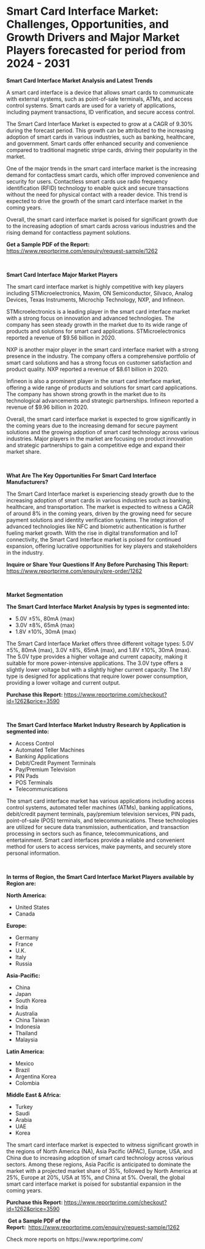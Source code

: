 <p><h1>Smart Card Interface Market: Challenges, Opportunities, and Growth Drivers and Major Market Players forecasted for period from 2024 - 2031</h1></p><p><strong>Smart Card Interface Market Analysis and Latest Trends</strong></p>
<p><p>A smart card interface is a device that allows smart cards to communicate with external systems, such as point-of-sale terminals, ATMs, and access control systems. Smart cards are used for a variety of applications, including payment transactions, ID verification, and secure access control.</p><p>The Smart Card Interface Market is expected to grow at a CAGR of 9.30% during the forecast period. This growth can be attributed to the increasing adoption of smart cards in various industries, such as banking, healthcare, and government. Smart cards offer enhanced security and convenience compared to traditional magnetic stripe cards, driving their popularity in the market.</p><p>One of the major trends in the smart card interface market is the increasing demand for contactless smart cards, which offer improved convenience and security for users. Contactless smart cards use radio frequency identification (RFID) technology to enable quick and secure transactions without the need for physical contact with a reader device. This trend is expected to drive the growth of the smart card interface market in the coming years.</p><p>Overall, the smart card interface market is poised for significant growth due to the increasing adoption of smart cards across various industries and the rising demand for contactless payment solutions.</p></p>
<p><strong>Get a Sample PDF of the Report:&nbsp;</strong> <a href="https://www.reportprime.com/enquiry/request-sample/1262">https://www.reportprime.com/enquiry/request-sample/1262</a></p>
<p>&nbsp;</p>
<p><strong>Smart Card Interface Major Market Players</strong></p>
<p><p>The smart card interface market is highly competitive with key players including STMicroelectronics, Maxim, ON Semiconductor, Silvaco, Analog Devices, Texas Instruments, Microchip Technology, NXP, and Infineon. </p><p>STMicroelectronics is a leading player in the smart card interface market with a strong focus on innovation and advanced technologies. The company has seen steady growth in the market due to its wide range of products and solutions for smart card applications. STMicroelectronics reported a revenue of $9.56 billion in 2020.</p><p>NXP is another major player in the smart card interface market with a strong presence in the industry. The company offers a comprehensive portfolio of smart card solutions and has a strong focus on customer satisfaction and product quality. NXP reported a revenue of $8.61 billion in 2020.</p><p>Infineon is also a prominent player in the smart card interface market, offering a wide range of products and solutions for smart card applications. The company has shown strong growth in the market due to its technological advancements and strategic partnerships. Infineon reported a revenue of $9.96 billion in 2020.</p><p>Overall, the smart card interface market is expected to grow significantly in the coming years due to the increasing demand for secure payment solutions and the growing adoption of smart card technology across various industries. Major players in the market are focusing on product innovation and strategic partnerships to gain a competitive edge and expand their market share.</p></p>
<p>&nbsp;</p>
<p><strong>What Are The Key Opportunities For Smart Card Interface Manufacturers?</strong></p>
<p><p>The Smart Card Interface market is experiencing steady growth due to the increasing adoption of smart cards in various industries such as banking, healthcare, and transportation. The market is expected to witness a CAGR of around 8% in the coming years, driven by the growing need for secure payment solutions and identity verification systems. The integration of advanced technologies like NFC and biometric authentication is further fueling market growth. With the rise in digital transformation and IoT connectivity, the Smart Card Interface market is poised for continued expansion, offering lucrative opportunities for key players and stakeholders in the industry.</p></p>
<p><strong>Inquire or Share Your Questions If Any Before Purchasing This Report:</strong> <a href="https://www.reportprime.com/enquiry/pre-order/1262">https://www.reportprime.com/enquiry/pre-order/1262</a></p>
<p>&nbsp;</p>
<p><strong>Market Segmentation</strong></p>
<p><strong>The Smart Card Interface Market Analysis by types is segmented into:</strong></p>
<p><ul><li>5.0V ±5%, 80mA (max)</li><li>3.0V ±8%, 65mA (max)</li><li>1.8V ±10%, 30mA (max)</li></ul></p>
<p><p>The Smart Card Interface Market offers three different voltage types: 5.0V ±5%, 80mA (max), 3.0V ±8%, 65mA (max), and 1.8V ±10%, 30mA (max). The 5.0V type provides a higher voltage and current capacity, making it suitable for more power-intensive applications. The 3.0V type offers a slightly lower voltage but with a slightly higher current capacity. The 1.8V type is designed for applications that require lower power consumption, providing a lower voltage and current output.</p></p>
<p><strong>Purchase this Report:&nbsp;</strong><a href="https://www.reportprime.com/checkout?id=1262&price=3590">https://www.reportprime.com/checkout?id=1262&price=3590</a></p>
<p>&nbsp;</p>
<p><strong>The Smart Card Interface Market Industry Research by Application is segmented into:</strong></p>
<p><ul><li>Access Control</li><li>Automated Teller Machines</li><li>Banking Applications</li><li>Debit/Credit Payment Terminals</li><li>Pay/Premium Television</li><li>PIN Pads</li><li>POS Terminals</li><li>Telecommunications</li></ul></p>
<p><p>The smart card interface market has various applications including access control systems, automated teller machines (ATMs), banking applications, debit/credit payment terminals, pay/premium television services, PIN pads, point-of-sale (POS) terminals, and telecommunications. These technologies are utilized for secure data transmission, authentication, and transaction processing in sectors such as finance, telecommunications, and entertainment. Smart card interfaces provide a reliable and convenient method for users to access services, make payments, and securely store personal information.</p></p>
<p>&nbsp;</p>
<p><strong>In terms of Region, the Smart Card Interface Market Players available by Region are:</strong></p>
<p>
    <p> <strong> North America: </strong>
        <ul>
            <li>United States</li>
            <li>Canada</li>
        </ul>
        </p> 
    <p> <strong> Europe: </strong>
        <ul>
            <li>Germany</li>
            <li>France</li>
            <li>U.K.</li>
            <li>Italy</li>
            <li>Russia</li>
        </ul>
        </p> 
    <p> <strong> Asia-Pacific: </strong>
        <ul>
            <li>China</li>
            <li>Japan</li>
            <li>South Korea</li>
            <li>India</li>
            <li>Australia</li>
            <li>China Taiwan</li>
            <li>Indonesia</li>
            <li>Thailand</li>
            <li>Malaysia</li>
        </ul>
        </p> 
    <p> <strong> Latin America: </strong>
        <ul>
            <li>Mexico</li>
            <li>Brazil</li>
            <li>Argentina Korea</li>
            <li>Colombia</li>
        </ul>
        </p> 
    <p> <strong> Middle East & Africa: </strong>
        <ul>
            <li>Turkey</li>
            <li>Saudi</li>
            <li>Arabia</li>
            <li>UAE</li>
            <li>Korea</li>
        </ul>
    </p>
    </p>
<p><p>The smart card interface market is expected to witness significant growth in the regions of North America (NA), Asia Pacific (APAC), Europe, USA, and China due to increasing adoption of smart card technology across various sectors. Among these regions, Asia Pacific is anticipated to dominate the market with a projected market share of 35%, followed by North America at 25%, Europe at 20%, USA at 15%, and China at 5%. Overall, the global smart card interface market is poised for substantial expansion in the coming years.</p></p>
<p><strong>Purchase this Report: </strong><a href="https://www.reportprime.com/checkout?id=1262&price=3590">https://www.reportprime.com/checkout?id=1262&price=3590</a></p>
<p>&nbsp;<strong>Get a Sample PDF of the Report:&nbsp;&nbsp;</strong><a href="https://www.reportprime.com/enquiry/request-sample/1262">https://www.reportprime.com/enquiry/request-sample/1262</a></p>
<p><strong></strong></p>
<p>Check more reports on https://www.reportprime.com/</p>